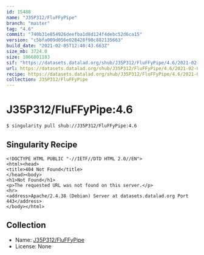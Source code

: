 ```yaml
---
id: 15488
name: "J35P312/FluFFyPipe"
branch: "master"
tag: "4.6"
commit: "740b31e854926deefba1d8d124f4debc52d6ca15"
version: "c5bfa009d056e028428f90c882135663"
build_date: "2021-02-05T12:40:43.663Z"
size_mb: 3724.0
size: 1866801183
sif: "https://datasets.datalad.org/shub/J35P312/FluFFyPipe/4.6/2021-02-05-740b31e8-c5bfa009/c5bfa009d056e028428f90c882135663.sif"
url: https://datasets.datalad.org/shub/J35P312/FluFFyPipe/4.6/2021-02-05-740b31e8-c5bfa009/
recipe: https://datasets.datalad.org/shub/J35P312/FluFFyPipe/4.6/2021-02-05-740b31e8-c5bfa009/Singularity
collection: J35P312/FluFFyPipe
---
```


# J35P312/FluFFyPipe:4.6

```bash
$ singularity pull shub://J35P312/FluFFyPipe:4.6
```

## Singularity Recipe

```singularity
<!DOCTYPE HTML PUBLIC "-//IETF//DTD HTML 2.0//EN">
<html><head>
<title>404 Not Found</title>
</head><body>
<h1>Not Found</h1>
<p>The requested URL was not found on this server.</p>
<hr>
<address>Apache/2.4.38 (Debian) Server at datasets.datalad.org Port 443</address>
</body></html>
```

## Collection

 - Name: [J35P312/FluFFyPipe](https://github.com/J35P312/FluFFyPipe)
 - License: None

